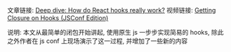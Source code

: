 文章链接: [Deep dive: How do React hooks really work?](https://www.netlify.com/blog/2019/03/11/deep-dive-how-do-react-hooks-really-work/)
视频链接: [Getting Closure on Hooks (JSConf Edition)](https://www.swyx.io/speaking/react-hooks/)

说明: 本文从最简单的闭包开始讲起, 使用原生 js 一步步实现简易的 hooks, 除此之外作者在 js conf 上现场演示了这一过程, 并增加了一些新的内容